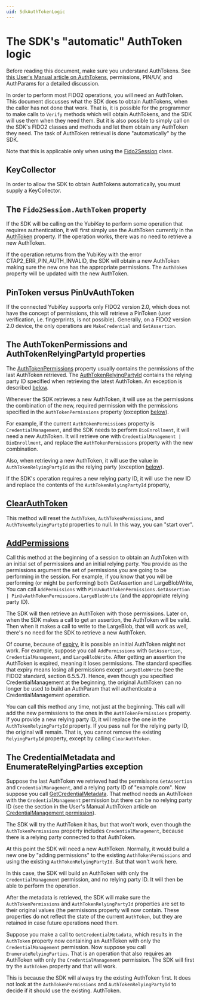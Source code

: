 ```yaml
---
uid: SdkAuthTokenLogic
---
```


<!-- Copyright 2023 Yubico AB

Licensed under the Apache License, Version 2.0 (the "License");
you may not use this file except in compliance with the License.
You may obtain a copy of the License at

    http://www.apache.org/licenses/LICENSE-2.0

Unless required by applicable law or agreed to in writing, software
distributed under the License is distributed on an "AS IS" BASIS,
WITHOUT WARRANTIES OR CONDITIONS OF ANY KIND, either express or implied.
See the License for the specific language governing permissions and
limitations under the License. -->

# The SDK's "automatic" AuthToken logic

Before reading this document, make sure you understand AuthTokens. See
[this User's Manual article on AuthTokens](xref:Fido2AuthTokens), permissions, PIN/UV, and
AuthParams for a detailed discussion.

In order to perform most FIDO2 operations, you will need an AuthToken. This document
discusses what the SDK does to obtain AuthTokens, when the caller has not done that work.
That is, it is possible for the programmer to make calls to `Verify` methods which will
obtain AuthTokens, and the SDK will use them when they need them. But it is also possible
to simply call on the SDK's FIDO2 classes and methods and let them obtain any AuthToken
they need. The task of AuthToken retrieval is done "automatically" by the SDK.

Note that this is applicable only when using the
[Fido2Session](xref:Yubico.YubiKey.Fido2.Fido2Session) class.

## KeyCollector

In order to allow the SDK to obtain AuthTokens automatically, you must supply a
KeyCollector.

## The `Fido2Session.AuthToken` property

If the SDK will be calling on the YubiKey to perform some operation that requires
authentication, it will first simply use the AuthToken currently in the
[AuthToken](xref:Yubico.YubiKey.Fido2.Fido2Session.AuthToken) property. If the operation
works, there was no need to retrieve a new AuthToken.

If the operation returns from the YubiKey with the error CTAP2_ERR_PIN_AUTH_INVALID, the
SDK will obtain a new AuthToken making sure the new one has the appropriate permissions.
The `AuthToken` property will be updated with the new AuthToken.

## PinToken versus PinUvAuthToken

If the connected YubiKey supports only FIDO2 version 2.0, which does not have the concept
of permissions, this will retrieve a PinToken (user verification, i.e. fingerprints, is
not possible). Generally, on a FIDO2 version 2.0 device, the only operations are
`MakeCredential` and `GetAssertion`.

## The AuthTokenPermissions and AuthTokenRelyingPartyId properties

The [AuthTokenPermissions](xref:Yubico.YubiKey.Fido2.Fido2Session.AuthTokenPermissions)
property usually contains the permissions of the last AuthToken retrieved. The
[AuthTokenRelyingPartyId](xref:Yubico.YubiKey.Fido2.Fido2Session.AuthTokenRelyingPartyId)
contains the relying party ID specified when retrieving the latest AuthToken. An
exception is described
[below](#the-credentialmetadata-and-enumeraterelyingparties-exception).

Whenever the SDK retrieves a new AuthToken, it will use as the permissions the combination
of the new, required permission with the permissions specified in the
`AuthTokenPermissions` property (exception
[below](#the-credentialmetadata-and-enumeraterelyingparties-exception)).

For example, if the current `AuthTokenPermissions` property is `CredentialManagement`, and
the SDK needs to perform `BioEnrollment`, it will need a new AuthToken. It will retrieve
one with `CredentialManagement | BioEnrollment`, and replace the `AuthTokenPermissions`
property with the new combination.

Also, when retrieving a new AuthToken, it will use the value in `AuthTokenRelyingPartyId`
as the relying party (exception
[below](#the-credentialmetadata-and-enumeraterelyingparties-exception)).

If the SDK's operation requires a new relying party ID, it will use the new ID and replace
the contents of the `AuthTokenRelyingPartyId` property,

## [ClearAuthToken](xref:Yubico.YubiKey.Fido2.Fido2Session.ClearAuthToken)

This method will reset the `AuthToken`, `AuthTokenPermissions`, and
`AuthTokenRelyingPartyId` properties to null. In this way, you can "start over".

## [AddPermissions](xref:Yubico.YubiKey.Fido2.Fido2Session.AddPermissions%2a)

Call this method at the beginning of a session to obtain an AuthToken with an initial set
of permissions and an initial relying party. You provide as the permissions argument the
set of permissions you are going to be performing in the session. For example, if you know
that you will be performing (or might be performing) both GetAssertion and LargeBlobWrite,
You can call `AddPermissions` with
`PinUvAuthTokenPermissions.GetAssertion | PinUvAuthTokenPermissions.LargeBlobWrite` (and
the appropriate relying party ID).

The SDK will then retrieve an AuthToken with those permissions. Later on, when the SDK
makes a call to get an assertion, the AuthToken will be valid. Then when it makes a call
to write to the LargeBlob, that will work as well, there's no need for the SDK to retrieve
a new AuthToken.

Of course, because of [expiry](fido2-auth-tokens.md#expiry), it is possible an initial
AuthToken might not work. For example, suppose you call `AddPermissions` with
`GetAssertion`, `CredentialManagement`, and `LargeBlobWrite`. After getting an assertion
the AuthToken is expired, meaning it loses permissions. The standard specifies that expiry
means losing all permissions except `LargeBlobWrite` (see the FIDO2 standard, section
6.5.5.7). Hence, even though you specified CredentialManagement at the beginning, the
original AuthToken can no longer be used to build an AuthParam that will authenticate a
CredentialManagement operation.

You can call this method any time, not just at the beginning. This call will add the new
permissions to the ones in the `AuthTokenPermissions` property. If you provide a new
relying party ID, it will replace the one in the `AuthTokenRelyingPartyId` property. If
you pass null for the relying party ID, the original will remain. That is, you cannot
remove the existing `RelyingPartyId` property, except by calling `ClearAuthToken`.

## The CredentialMetadata and EnumerateRelyingParties exception

Suppose the last AuthToken we retrieved had the permisisons `GetAssertion` and
`CredentialManagement`, and a relying party ID of "example.com". Now suppose you call
[GetCredentialMetadata](xref:Yubico.YubiKey.Fido2.Fido2Session.GetCredentialMetadata).
That method needs an AuthToken with the `CredentialManagement` permission but there can be
no relying party ID (see the section in the User's Manual AuthToken article on
[CredentialManagement permission](fido2-auth-tokens.md#credentialmanagement-permission)).

The SDK will try the AuthToken it has, but that won't work, even though the
`AuthTokenPermissions` property includes `CredentialManagement`, because there is a
relying party connected to that AuthToken.

At this point the SDK will need a new AuthToken. Normally, it would build a new one by
"adding permissions" to the existing `AuthTokenPermissions` and using the existing
`AuthTokenRelyingPartyId`. But that won't work here.

In this case, the SDK will build an AuthToken with only the `CredentialManagement`
permission, and no relying party ID. It will then be able to perform the operation.

After the metadata is retrieved, the SDK will make sure the `AuthTokenPermissions` and
`AuthTokenRelyingPartyId` properties are set to their original values (the permisisons
property will now contain. These properties do
not reflect the state of the current `AuthToken`, but they are retained in case future
operations need them.

Suppose you make a call to `GetCredentialMetadata`, which results in the `AuthToken`
property now containing an AuthToken with only the `CredentialManagement` permission. Now
suppose you call `EnumerateRelyingParties`. That is an operation that also requires an
AuthToken with only the `CredentialManagement` permission. The SDK will first try the
`AuthToken` property and that will work.

This is because the SDK will always try the existing AuthToken first. It does not look at
the `AuthTokenPermissions` and `AuthTokenRelyingPartyId` to decide if it should use the
existing. AuthToken.
